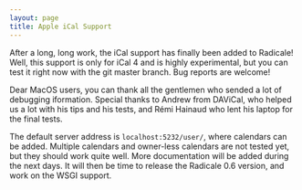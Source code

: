 ```yaml
---
layout: page
title: Apple iCal Support
---
```


After a long, long work, the iCal support has finally been added to Radicale!
Well, this support is only for iCal 4 and is highly experimental, but you can
test it right now with the git master branch. Bug reports are welcome!

Dear MacOS users, you can thank all the gentlemen who sended a lot of debugging
iformation. Special thanks to Andrew from DAViCal, who helped us a lot with his
tips and his tests, and Rémi Hainaud who lent his laptop for the final tests.

The default server address is ``localhost:5232/user/``, where calendars can be
added. Multiple calendars and owner-less calendars are not tested yet, but they
should work quite well. More documentation will be added during the next
days. It will then be time to release the Radicale 0.6 version, and work on the
WSGI support.
